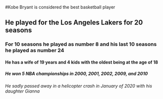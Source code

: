 #Kobe Bryant is considered the best basketball player
## He played for the Los Angeles Lakers for 20 seasons
### For 10 seasons he played as number 8 and his last 10 seasons he played as number 24
#### He has a wife of 19 years and 4 kids with the oldest being at the age of 18
##### He won 5 NBA championships in 2000, 2001, 2002, 2009, and 2010
###### He sadly passed away in a helicopter crash in January of 2020 with his daughter Gianna
